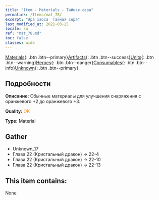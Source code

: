 ```yaml
---
title: "Item - Materials - Тайная сера"
permalink: /Items/mat_78/
excerpt: "Эра хаоса  Тайная сера"
last_modified_at: 2021-03-25
locale: ru
ref: "mat_78.md"
toc: false
classes: wide
---
```

 [Materials](/ru/Items/){: .btn .btn--primary}[Artifacts](/ru/Items/Artifacts/){: .btn .btn--success}[Units](/ru/Items/Units/){: .btn .btn--warning}[Heroes](/ru/Items/Heroes/){: .btn .btn--danger}[Consumables](/ru/Items/Consumables/){: .btn .btn--info}[Unknown](/ru/Items/Unknown/){: .btn .btn--primary}

## Подробности
 **Описание:** Обычные материалы для улучшения снаряжения c оранжевого +2 до оранжевого +3.

 **Quality:** <span style="color: #FF8C00">OK</span>

 **Type:** Material

## Gather

*    Unknown_17 
*    Глава 22 (Кристальный дракон) -> 22-4 
*    Глава 22 (Кристальный дракон) -> 22-10 
*    Глава 22 (Кристальный дракон) -> 22-13 

## This item contains:

  None

